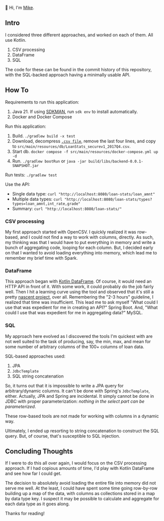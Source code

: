 👋 Hi, I'm [Mike](https://github.com/mikechristianson).

## Intro

I considered three different approaches, and worked on each of them. All use Kotlin.

1. CSV processing 
2. DataFrame
3. SQL

The code for these can be found in the commit history of this repository, with the SQL-backed approach having a minimally usable API. 

## How To

Requirements to run this application:
1. Java 21. If using [SDKMAN](https://sdkman.io), run `sdk env` to install automatically.
2. Docker and Docker Compose 

Run this application:
1. Build. `./gradlew build -x test`
2. Download, decompress [`.csv file`](https://drive.google.com/file/d/1RdRVZdy_UYknm0Qr9clXAlQIi0Pts9VI/view?usp=share_link), remove the last four lines, and copy to `src/main/resources/db/LoanStats_securev1_2017Q4.csv`. 
3. Start db. `docker compose -f src/main/resources/docker-compose.yml up -d`
4. Run. `./gradlew bootRun` or `java -jar build/libs/backend-0.0.1-SNAPSHOT.jar`

Run tests: `./gradlew test`

Use the API:
- Single data type: `curl "http://localhost:8080/loan-stats/loan_amnt"`
- Multiple data types: `curl "http://localhost:8080/loan-stats/types?types=loan_amnt,int_rate,grade"`
- Summary: `curl "http://localhost:8080/loan-stats/"`

### CSV processing

My first approach started with OpenCSV. I quickly realized it was row-based, and I could not find a way to work with columns, directly. As such, my thinking was that I would have to put everything in memory and write a bunch of aggregating code, looping for each column. But, I decided early on that I wanted to avoid loading everything into memory, which lead me to remember my brief time with Spark.

### DataFrame

This approach began with [Kotlin DataFrame](https://kotlin.github.io/dataframe/overview.html#main-features-and-concepts). Of course, it would need an HTTP API in front of it. With some work, it could probably do the job fairly well. Then I hit a learning curve using the tool and observed that it's still a pretty [nascent project](https://kotlin.github.io/dataframe/columnstatistics.html), over all. Remembering the "2-3 hours" guideline, I realized that time was insufficient. This lead me to ask myself "What could I use that was expedient for me in creating an API?" Spring Boot. And, "What could I use that was expedient for me in aggregating data?" MySQL.

### SQL

My approach here evolved as I discovered the tools I'm quickest with are not well suited to the task of producing, say, the min, max, and mean for some number of arbitrary columns of the 100+ columns of loan data.

SQL-based approaches used:
1. JPA
2. `JdbcTemplate`
3. SQL string concatenation

So, it turns out that it is impossible to write a JPA query for arbitrary/dynamic columns. It can't be done with Spring's `JdbcTemplate`, either. Actually, JPA and Spring are incidental. It simply cannot be done in JDBC with proper parameterization: _nothing in the select part can be parameterized_.  

These row-based tools are not made for working with columns in a dynamic way. 

Ultimately, I ended up resorting to string concatenation to construct the SQL query. But, of course, that's susceptible to SQL injection.

## Concluding Thoughts

If I were to do this all over again, I would focus on the CSV processing approach. If I had copious amounts of time, I'd play with Kotlin DataFrame and see how far I could get.

The decision to absolutely avoid loading the entire file into memory did not serve me well. At the least, I could have spent some time going row-by-row building up a map of the data, with columns as collections stored in a map by data type key. I suspect it may be possible to calculate and aggregate for each data type as it goes along.

Thanks for reading!